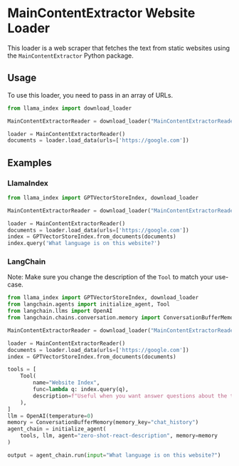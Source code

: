 # MainContentExtractor Website Loader

This loader is a web scraper that fetches the text from static websites using the `MainContentExtractor` Python package.

## Usage

To use this loader, you need to pass in an array of URLs.

```python
from llama_index import download_loader

MainContentExtractorReader = download_loader("MainContentExtractorReader")

loader = MainContentExtractorReader()
documents = loader.load_data(urls=['https://google.com'])
```

## Examples

### LlamaIndex

```python
from llama_index import GPTVectorStoreIndex, download_loader

MainContentExtractorReader = download_loader("MainContentExtractorReader")

loader = MainContentExtractorReader()
documents = loader.load_data(urls=['https://google.com'])
index = GPTVectorStoreIndex.from_documents(documents)
index.query('What language is on this website?')
```

### LangChain

Note: Make sure you change the description of the `Tool` to match your use-case.

```python
from llama_index import GPTVectorStoreIndex, download_loader
from langchain.agents import initialize_agent, Tool
from langchain.llms import OpenAI
from langchain.chains.conversation.memory import ConversationBufferMemory

MainContentExtractorReader = download_loader("MainContentExtractorReader")

loader = MainContentExtractorReader()
documents = loader.load_data(urls=['https://google.com'])
index = GPTVectorStoreIndex.from_documents(documents)

tools = [
    Tool(
        name="Website Index",
        func=lambda q: index.query(q),
        description=f"Useful when you want answer questions about the text on websites.",
    ),
]
llm = OpenAI(temperature=0)
memory = ConversationBufferMemory(memory_key="chat_history")
agent_chain = initialize_agent(
    tools, llm, agent="zero-shot-react-description", memory=memory
)

output = agent_chain.run(input="What language is on this website?")
```
